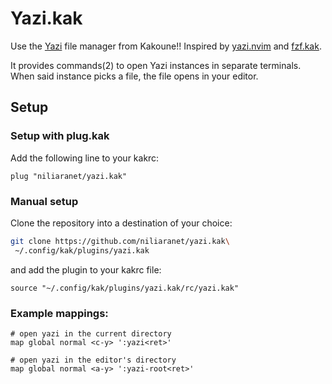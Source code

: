 # Yazi.kak
Use the [Yazi](https://github.com/sxyazi/yazi) file manager from Kakoune!!
Inspired by [yazi.nvim](https://github.com/mikavilpas/yazi.nvim)
and [fzf.kak](https://github.com/andreyorst/fzf.kak).

It provides commands(2) to open Yazi instances in separate terminals.
When said instance picks a file, the file opens in your editor.

## Setup
### Setup with plug.kak
Add the following line to your kakrc:
```kak
plug "niliaranet/yazi.kak"
```

### Manual setup
Clone the repository into a destination of your choice:

```sh
git clone https://github.com/niliaranet/yazi.kak\
 ~/.config/kak/plugins/yazi.kak
```

and add the plugin to your kakrc file:
```kak
source "~/.config/kak/plugins/yazi.kak/rc/yazi.kak"
```

### Example mappings:
```kak
# open yazi in the current directory
map global normal <c-y> ':yazi<ret>'

# open yazi in the editor's directory
map global normal <a-y> ':yazi-root<ret>'
```
